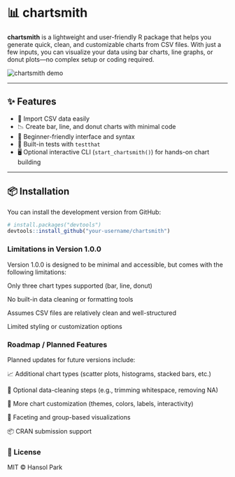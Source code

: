 # 📊 chartsmith

**chartsmith** is a lightweight and user-friendly R package that helps you generate quick, clean, and customizable charts from CSV files. With just a few inputs, you can visualize your data using bar charts, line graphs, or donut plots—no complex setup or coding required.

![chartsmith demo](https://user-images.githubusercontent.com/your_demo_gif_here.gif) <!-- Optional: link to a demo gif or screenshot -->

---

## ✨ Features

- 📂 Import CSV data easily
- 📉 Create bar, line, and donut charts with minimal code
- 🧠 Beginner-friendly interface and syntax
- 🧪 Built-in tests with `testthat`
- 🖥️ Optional interactive CLI (`start_chartsmith()`) for hands-on chart building

---

## 📦 Installation

You can install the development version from GitHub:

```r
# install.packages("devtools")
devtools::install_github("your-username/chartsmith")
```

### Limitations in Version 1.0.0
Version 1.0.0 is designed to be minimal and accessible, but comes with the following limitations:

Only three chart types supported (bar, line, donut)

No built-in data cleaning or formatting tools

Assumes CSV files are relatively clean and well-structured

Limited styling or customization options

### Roadmap / Planned Features
Planned updates for future versions include:

📈 Additional chart types (scatter plots, histograms, stacked bars, etc.)

🧹 Optional data-cleaning steps (e.g., trimming whitespace, removing NA)

🎨 More chart customization (themes, colors, labels, interactivity)

🧩 Faceting and group-based visualizations

📦 CRAN submission support

### 📜 License
MIT © Hansol Park

